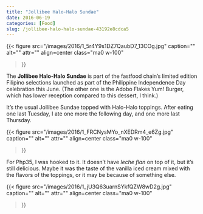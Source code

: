 ```yaml
---
title: "Jollibee Halo-Halo Sundae"
date: 2016-06-19
categories: [Food]
slug: /jollibee-halo-halo-sundae-43192e8cdca5
---
```


{{< figure
  src="/images/2016/1_5r4Y9s1DZ7QaubD7_13COg.jpg"
  caption=""
  alt="" attr="" 
  align=center class="ma0 w-100"
>}}


The **Jollibee Halo-Halo Sundae** is part of the fastfood chain’s limited edition Filipino selections launched as part of the Philippine Independence Day celebration this June. (The other one is the Adobo Flakes Yum! Burger, which has lower reception compared to this dessert, I think.)

It’s the usual Jollibee Sundae topped with Halo-Halo toppings. After eating one last Tuesday, I ate one more the following day, and one more last Thursday.

{{< figure
  src="/images/2016/1_FRCNysMYo_nXEDRm4_e6Zg.jpg"
  caption=""
  alt="" attr="" 
  align=center class="ma0 w-100"
>}}


For Php35, I was hooked to it. It doesn’t have _leche flan_ on top of it, but it’s still delicious. Maybe it was the taste of the vanilla iced cream mixed with the flavors of the toppings, or it may be because of something else.

{{< figure
  src="/images/2016/1_jU3Q63uarnSYkfQZW8wD2g.jpg"
  caption=""
  alt="" attr="" 
  align=center class="ma0 w-100"
>}}
